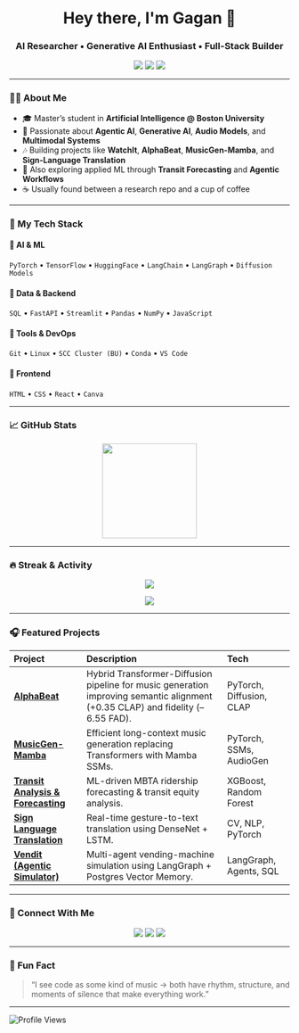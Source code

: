 <h1 align="center">Hey there, I'm Gagan 👋</h1>
<h3 align="center">AI Researcher • Generative AI Enthusiast • Full-Stack Builder</h3>

<p align="center">
  <a href="mailto:gagansinghal06@gmail.com"><img src="https://img.shields.io/badge/Email-gagansinghal06%40gmail.com-blue?style=flat&logo=gmail"></a>
  <a href="https://github.com/sky1502"><img src="https://img.shields.io/github/followers/sky1502?label=Follow&style=social"></a>
  <a href="https://www.linkedin.com/in/gagan-singhal/"><img src="https://img.shields.io/badge/LinkedIn-Gagan_Singhal-blue?logo=linkedin"></a>
</p>

---

### 👨‍💻 About Me

- 🎓 Master’s student in **Artificial Intelligence @ Boston University**
- 🧠 Passionate about **Agentic AI**, **Generative AI**, **Audio Models**, and **Multimodal Systems**
- 🎶 Building projects like **WatchIt**, **AlphaBeat**, **MusicGen-Mamba**, and **Sign-Language Translation**
- 🚊 Also exploring applied ML through **Transit Forecasting** and **Agentic Workflows**
- ☕ Usually found between a research repo and a cup of coffee

---

### 🚀 My Tech Stack

#### 🔹 AI & ML
`PyTorch` • `TensorFlow` • `HuggingFace` • `LangChain` • `LangGraph` • `Diffusion Models`

#### 🔹 Data & Backend
`SQL` • `FastAPI` • `Streamlit` • `Pandas` • `NumPy` • `JavaScript` 

#### 🔹 Tools & DevOps
`Git` • `Linux` • `SCC Cluster (BU)` • `Conda` • `VS Code`  

#### 🔹 Frontend
`HTML` • `CSS` • `React` • `Canva`

---

### 📈 GitHub Stats

<p align="center">
  <img height="170" src="https://github-readme-stats.vercel.app/api?username=sky1502&show_icons=true&theme=tokyonight&count_private=true&include_all_commits=true" />
</p>

---

### 🔥 Streak & Activity

<p align="center">
  <img src="https://github-readme-streak-stats.herokuapp.com?user=sky1502&theme=tokyonight&hide_border=true" />
</p>

<p align="center">
  <img src="https://github-profile-summary-cards.vercel.app/api/cards/profile-details?username=sky1502&theme=tokyonight" />
</p>

---

### 🎧 Featured Projects

| Project | Description | Tech |
|:--------|:-------------|:-----|
| [**AlphaBeat**](https://github.com/sky1502/AlphaBeat) | Hybrid Transformer-Diffusion pipeline for music generation improving semantic alignment (+0.35 CLAP) and fidelity (–6.55 FAD). | PyTorch, Diffusion, CLAP |
| [**MusicGen-Mamba**](https://github.com/sky1502/MusicGen-Mamba) | Efficient long-context music generation replacing Transformers with Mamba SSMs. | PyTorch, SSMs, AudioGen |
| [**Transit Analysis & Forecasting**](https://github.com/sky1502/Transit-Analysis) | ML-driven MBTA ridership forecasting & transit equity analysis. | XGBoost, Random Forest |
| [**Sign Language Translation**](https://github.com/sky1502/Sign-Language-Translation) | Real-time gesture-to-text translation using DenseNet + LSTM. | CV, NLP, PyTorch |
| [**Vendit (Agentic Simulator)**](https://github.com/sky1502/Vendit) | Multi-agent vending-machine simulation using LangGraph + Postgres Vector Memory. | LangGraph, Agents, SQL |

---

### 💬 Connect With Me

<p align="center">
  <a href="mailto:gagansinghal06@gmail.com"><img src="https://img.shields.io/badge/Email-gagansinghal06%40gmail.com-red?style=for-the-badge&logo=gmail"></a>
  <a href="https://www.linkedin.com/in/gagan-singhal/"><img src="https://img.shields.io/badge/LinkedIn-Gagan_Singhal-blue?style=for-the-badge&logo=linkedin"></a>
  <a href="https://github.com/sky1502"><img src="https://img.shields.io/badge/GitHub-sky1502-lightgrey?style=for-the-badge&logo=github"></a>
</p>

---

### 🧭 Fun Fact
> “I see code as some kind of music -> both have rhythm, structure, and moments of silence that make everything work.”

---

![Profile Views](https://komarev.com/ghpvc/?username=sky1502&color=blueviolet&style=flat)
